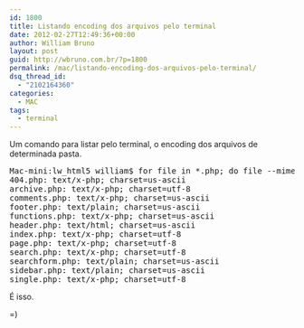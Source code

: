 ```yaml
---
id: 1800
title: Listando encoding dos arquivos pelo terminal
date: 2012-02-27T12:49:36+00:00
author: William Bruno
layout: post
guid: http://wbruno.com.br/?p=1800
permalink: /mac/listando-encoding-dos-arquivos-pelo-terminal/
dsq_thread_id:
  - "2102164360"
categories:
  - MAC
tags:
  - terminal
---
```

Um comando para listar pelo terminal, o encoding dos arquivos de determinada pasta.

<pre name="code" class="bash">Mac-mini:lw_html5 william$ for file in *.php; do file --mime $file; done
404.php: text/x-php; charset=us-ascii
archive.php: text/x-php; charset=utf-8
comments.php: text/x-php; charset=us-ascii
footer.php: text/plain; charset=us-ascii
functions.php: text/x-php; charset=us-ascii
header.php: text/html; charset=us-ascii
index.php: text/x-php; charset=utf-8
page.php: text/x-php; charset=utf-8
search.php: text/x-php; charset=utf-8
searchform.php: text/plain; charset=us-ascii
sidebar.php: text/plain; charset=us-ascii
single.php: text/x-php; charset=utf-8</pre>

É isso.
  
=)
